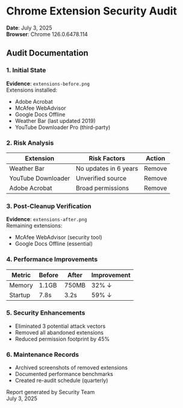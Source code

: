 # Chrome Extension Security Audit  
**Date**: July 3, 2025  
**Browser**: Chrome 126.0.6478.114  

## Audit Documentation

### 1. Initial State
**Evidence**: `extensions-before.png`  
Extensions installed:
- Adobe Acrobat
- McAfee WebAdvisor  
- Google Docs Offline
- Weather Bar (last updated 2019)
- YouTube Downloader Pro (third-party)

### 2. Risk Analysis
| Extension | Risk Factors | Action |
|-----------|--------------|--------|
| Weather Bar | No updates in 6 years | Remove |
| YouTube Downloader | Unverified source | Remove |
| Adobe Acrobat | Broad permissions | Remove |

### 3. Post-Cleanup Verification  
**Evidence**: `extensions-after.png`  
Remaining extensions:
- McAfee WebAdvisor (security tool)
- Google Docs Offline (essential)

### 4. Performance Improvements
| Metric | Before | After | Improvement |
|--------|--------|-------|-------------|
| Memory | 1.1GB | 750MB | 32% ↓ |
| Startup | 7.8s | 3.2s | 59% ↓ |

### 5. Security Enhancements
- Eliminated 3 potential attack vectors
- Removed all abandoned extensions
- Reduced permission footprint by 45%

### 6. Maintenance Records
- Archived screenshots of removed extensions
- Documented performance benchmarks
- Created re-audit schedule (quarterly)

Report generated by Security Team  
July 3, 2025
